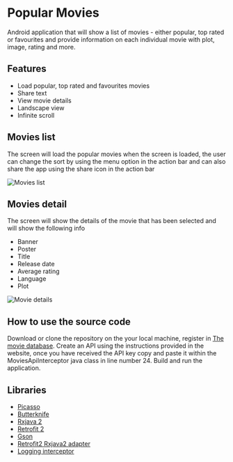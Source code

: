 # Popular Movies

Android application that will show a list of movies - either popular, top rated or favourites and provide information on each individual movie with plot, image, rating and more.

## Features

* Load popular, top rated and favourites movies
* Share text
* View movie details
* Landscape view
* Infinite scroll

## Movies list

The screen will load the popular movies when the screen is loaded, the user can change the sort by using the menu option in the action bar and can also share the app using the share icon in the action bar

![Movies list](https://github.com/dilipkumar4813/movie-android/blob/master/screenshots/Screenshot_2017-04-22-21-25-00.png)

## Movies detail

The screen will show the details of the movie that has been selected and will show the following info

* Banner
* Poster
* Title
* Release date
* Average rating
* Language
* Plot

![Movie details](https://github.com/dilipkumar4813/movie-android/blob/master/screenshots/Screenshot_2017-04-22-21-24-32.png)

## How to use the source code

Download or clone the repository on the your local machine, register in [The movie database](https://www.themoviedb.org/?language=en). Create an API using the instructions provided in the website, once you have received the API key copy and paste it within the MoviesApiInterceptor java class in line number 24. Build and run the application.

## Libraries

* [Picasso](http://square.github.io/picasso/)
* [Butterknife](http://jakewharton.github.io/butterknife/)
* [Rxjava 2](https://github.com/ReactiveX/RxJava/wiki/What's-different-in-2.0)
* [Retrofit 2](http://square.github.io/retrofit/)
* [Gson](http://square.github.io/retrofit/)
* [Retrofit2 Rxjava2 adapter](https://github.com/JakeWharton/retrofit2-rxjava2-adapter)
* [Logging interceptor](https://github.com/square/okhttp/tree/master/okhttp-logging-interceptor)

